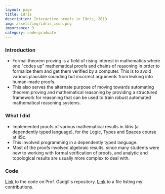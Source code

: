 ```yaml
---
layout: page
title: idris
description: Interactive proofs in Idris, 2019.
img: assets/img/idris_icon.png
importance: 3
category: undergraduate 
---
```


### Introduction
* Formal theorem proving is a field of rising interest in mathematics where one "codes up" mathematical proofs and chains of reasoning in order to formalize them and get them verified by a computer. This is to avoid various plausible sounding but incorrect arguments from leaking into human-made proofs.
* This also serves the alternate purpose of moving towards automating theorem proving and mathematical reasoning by providing a structured framework for reasoning that can be used to train robust automated mathematical reasoning systems.

### What I did
* Implemented proofs of various mathematical results in Idris (a dependently typed language), for the Logic, Types and Spaces course at IISc.
* This involved programming in a dependently typed language.
* Most of the proofs involved algebraic results, since many students were new to working with formal verification of proofs, and analytic and topological results are usually more complex to deal with.

### Code
[Link](https://github.com/siddhartha-gadgil/LTS2019/tree/master/Code) to the code on Prof. Gadgil's repository. [Link](https://github.com/siddhartha-gadgil/LTS2019/blob/master/_reports/chinmaya/chinmaya.md) to a file listing my contributions.

